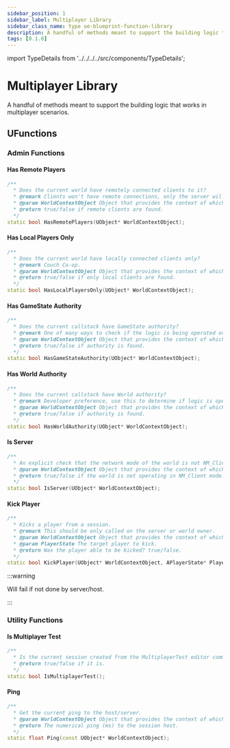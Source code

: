 ```yaml
---
sidebar_position: 1
sidebar_label: Multiplayer Library
sidebar_class_name: type ue-blueprint-function-library
description: A handful of methods meant to support the building logic that works in multiplayer scenarios.
tags: [0.1.0]
---
```


import TypeDetails from '../../../../src/components/TypeDetails';

# Multiplayer Library

<TypeDetails icon="ue-blueprint-function-library" base="UBlueprintFunctionLibrary" type="UNMultiplayerLibrary" typeExtra="/ FNMultiplayerUtils" headerFile="NexusMultiplayer/Public/NMultiplayerLibrary.h" />

A handful of methods meant to support the building logic that works in multiplayer scenarios.

## UFunctions

### Admin Functions

#### Has Remote Players

```cpp
/**
  * Does the current world have remotely connected clients to it?
  * @remark Clients won't have remote connections, only the server will.
  * @param WorldContextObject Object that provides the context of which world to operate in.
  * @return true/false if remote clients are found.
  */
static bool HasRemotePlayers(UObject* WorldContextObject);
```

#### Has Local Players Only

```cpp
/**
  * Does the current world have locally connected clients only?
  * @remark Couch Co-op.
  * @param WorldContextObject Object that provides the context of which world to operate in.
  * @return true/false if only local clients are found.
  */	
static bool HasLocalPlayersOnly(UObject* WorldContextObject);
```

#### Has GameState Authority

```cpp
/**
  * Does the current callstack have GameState authority?
  * @remark One of many ways to check if the logic is being operated on the host/server.
  * @param WorldContextObject Object that provides the context of which world to operate in.
  * @return true/false if authority is found.
  */
static bool HasGameStateAuthority(UObject* WorldContextObject);
```

#### Has World Authority

```cpp
/**
  * Does the current callstack have World authority?
  * @remark Developer preference, use this to determine if logic is operating on the host.
  * @param WorldContextObject Object that provides the context of which world to operate in.
  * @return true/false if authority is found.
  */	
static bool HasWorldAuthority(UObject* WorldContextObject);
```

#### Is Server

```cpp
/**
  * An explicit check that the network mode of the world is not NM_Client, thus either a listen server (w/ client) or a dedicated server.	 
  * @param WorldContextObject Object that provides the context of which world to operate in.
  * @return true/false if the world is not operating in NM_Client mode.
  */	
static bool IsServer(UObject* WorldContextObject);
```

#### Kick Player

```cpp
/**
  * Kicks a player from a session.
  * @remark This should be only called on the server or world owner.
  * @param WorldContextObject Object that provides the context of which world to operate in.
  * @param PlayerState The target player to kick.
  * @return Was the player able to be kicked? true/false.
  */
static bool KickPlayer(UObject* WorldContextObject, APlayerState* PlayerState);
```

:::warning

Will fail if not done by server/host.

:::

### Utility Functions

#### Is Multiplayer Test

```cpp
/**
  * Is the current session created from the MultiplayerTest editor command?
  * @return true/false if it is.
  */
static bool IsMultiplayerTest();
```

#### Ping

```cpp
/**
  * Get the current ping to the host/server.
  * @param WorldContextObject Object that provides the context of which world to operate in.
  * @return The numerical ping (ms) to the session host.
  */
static float Ping(const UObject* WorldContextObject);
```